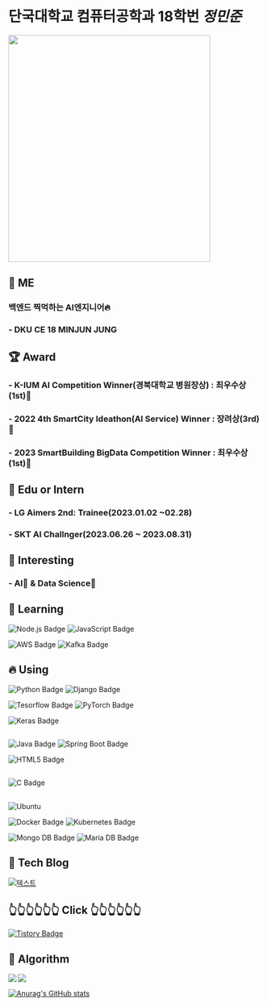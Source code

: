 # 단국대학교 컴퓨터공학과 18학번 *정민준*


<img src= [https://github.com/BanApp/BanApp/assets/93313445/fc22c944-fd8d-4d41-9e71-78177a871da0](https://github.com/BanApp/BanApp/assets/93313445/fc22c944-fd8d-4d41-9e71-78177a871da0) width="400" height="450">




<!--
**BanApp/BanApp** is a ✨ _special_ ✨ repository because its `README.md` (this file) appears on your GitHub profile.

Here are some ideas to get you started:

- 🔭 I’m currently working on ...
- 🌱 I’m currently learning ...
- 👯 I’m looking to collaborate on ...
- 🤔 I’m looking for help with ...
- 💬 Ask me about ...
- 📫 How to reach me: ...
- 😄 Pronouns: ...
- ⚡ Fun fact: ...
-->

## 🤯 ME
### 백엔드 찍먹하는 AI엔지니어🔥<br/>

### - DKU CE 18 MINJUN JUNG

## :trophy: Award

### - K-IUM AI Competition Winner(경북대학교 병원장상) : 최우수상(1st):1st_place_medal:
### - 2022 4th SmartCity Ideathon(AI Service) Winner : 장려상(3rd):3rd_place_medal:
### - 2023 SmartBuilding BigData Competition Winner : 최우수상(1st):1st_place_medal:
###

## :office: Edu or Intern
### - LG Aimers 2nd: Trainee(2023.01.02 ~02.28)
### - SKT AI Challnger(2023.06.26 ~ 2023.08.31)
###



## 🔭 Interesting

### - AI:robot: & Data Science:space_invader:
### 



## 🌱 Learning

![Node.js Badge](https://img.shields.io/badge/Node.js-339933?style=flat&logo=Node.js&logoColor=white) ![JavaScript Badge](https://img.shields.io/badge/JavaScript-white?style=flat&logo=JavaScript&logoColor=F7DF1E)

![AWS Badge](https://img.shields.io/badge/Amazon%20AWS-232F3E?style=flat&logo=Amazon%20AWS&logoColor=FF7800) ![Kafka Badge](https://img.shields.io/badge/Apache%20Kafka-000?style=flat&logo=apachekafka&logoColor=red)



## 🔥 Using

![Python Badge](https://img.shields.io/badge/Python-3776AB?style=flat&logo=Python&logoColor=red) ![Django Badge](https://img.shields.io/badge/Django-FF7300?style=flat&logo=Django&logoColor=092E20) 


![Tesorflow Badge](https://img.shields.io/badge/Tensorflow-white?style=flat&logo=Tensorflow&logoColor=FF6F00) ![PyTorch Badge](https://img.shields.io/badge/PyTorch-073551?style=flat&logo=PyTorch&logoColor=EE4C2C)

![Keras Badge](https://img.shields.io/badge/Keras-2496ED?style=flat&logo=Keras&logoColor=D00000)

##

![Java Badge](https://img.shields.io/badge/Java-007396?style=flat&logo=OpenJDK&logoColor=white"/>) ![Spring Boot Badge](https://img.shields.io/badge/Spring%20Boot-yellow?style=flat&logo=Spring%20Boot&logoColor=6DB33F)

![HTML5 Badge](https://img.shields.io/badge/HTML5-white?style=flat&logo=HTML5&logoColor=#E34F26)

##

![C Badge](https://img.shields.io/badge/C-073551?style=flat&logo=C&logoColor=A8B9CC)

##

![Ubuntu](https://img.shields.io/badge/Ubuntu-E95420?style=flat&logo=ubuntu&logoColor=white)

![Docker Badge](https://img.shields.io/badge/Docker-2496ED?style=flat&logo=Docker&logoColor=white) ![Kubernetes Badge](https://img.shields.io/badge/Kubernetes-326CE5?style=flat&logo=Kubernetes&logoColor=white)

![Mongo DB Badge](https://img.shields.io/badge/MongoDB-%234ea94b.svg?style=flat&logo=mongodb&logoColor=white) ![Maria DB Badge](https://img.shields.io/badge/MariaDB-073551?style=flat&logo=mariaDB&logoColor=white)





## 💾 Tech Blog

[![텍스트](https://contentstatic.techgig.com/thumb/msid-86680395,width-460,resizemode-4/Top-5-tech-blogs-that-every-software-developer-should-follow.jpg?9768)](https://geek-inside.tistory.com)

##  :point_up_2::point_up_2::point_up_2::point_up_2::point_up_2::point_up_2: Click :point_up_2::point_up_2::point_up_2::point_up_2::point_up_2::point_up_2:

[![Tistory Badge](https://img.shields.io/badge/Tech%20Blog-555263?style=flat&logoColor=white)](https://geek-inside.tistory.com)




## 📘 Algorithm

<img align='left' src="http://mazassumnida.wtf/api/v2/generate_badge?boj=blackberry97">

<img src="http://mazandi.herokuapp.com/api?handle=blackberry97&theme=warm"/>



[![Anurag's GitHub stats](https://github-readme-stats.vercel.app/api?username=BanApp)](https://github.com/BanApp/github-readme-stats)
